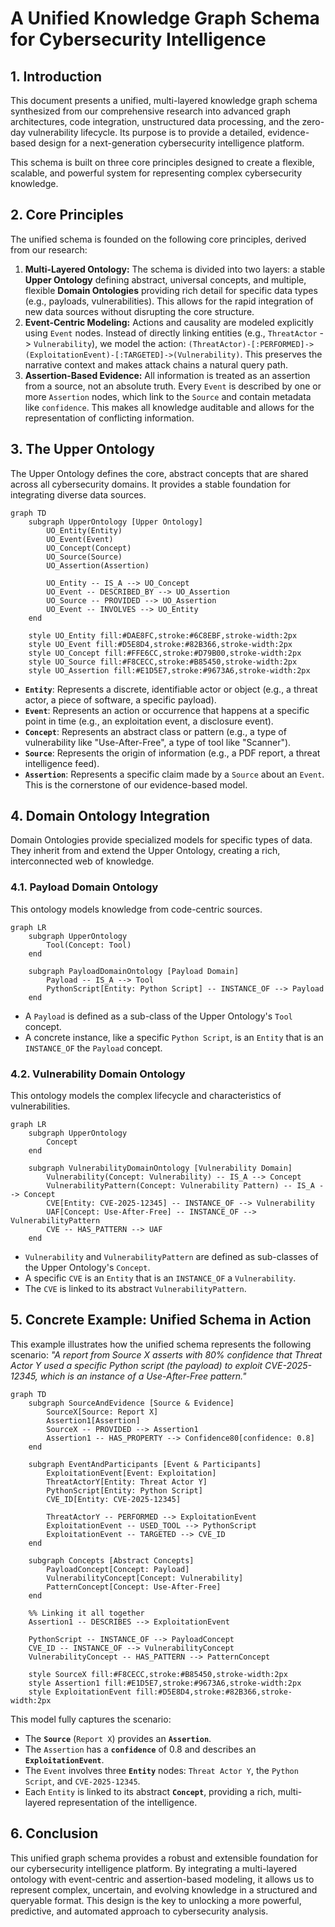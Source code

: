 # A Unified Knowledge Graph Schema for Cybersecurity Intelligence

## 1. Introduction

This document presents a unified, multi-layered knowledge graph schema synthesized from our comprehensive research into advanced graph architectures, code integration, unstructured data processing, and the zero-day vulnerability lifecycle. Its purpose is to provide a detailed, evidence-based design for a next-generation cybersecurity intelligence platform.

This schema is built on three core principles designed to create a flexible, scalable, and powerful system for representing complex cybersecurity knowledge.

## 2. Core Principles

The unified schema is founded on the following core principles, derived from our research:

1.  **Multi-Layered Ontology:** The schema is divided into two layers: a stable **Upper Ontology** defining abstract, universal concepts, and multiple, flexible **Domain Ontologies** providing rich detail for specific data types (e.g., payloads, vulnerabilities). This allows for the rapid integration of new data sources without disrupting the core structure.
2.  **Event-Centric Modeling:** Actions and causality are modeled explicitly using `Event` nodes. Instead of directly linking entities (e.g., `ThreatActor` -> `Vulnerability`), we model the action: `(ThreatActor)-[:PERFORMED]->(ExploitationEvent)-[:TARGETED]->(Vulnerability)`. This preserves the narrative context and makes attack chains a natural query path.
3.  **Assertion-Based Evidence:** All information is treated as an assertion from a source, not an absolute truth. Every `Event` is described by one or more `Assertion` nodes, which link to the `Source` and contain metadata like `confidence`. This makes all knowledge auditable and allows for the representation of conflicting information.

## 3. The Upper Ontology

The Upper Ontology defines the core, abstract concepts that are shared across all cybersecurity domains. It provides a stable foundation for integrating diverse data sources.

```mermaid
graph TD
    subgraph UpperOntology [Upper Ontology]
        UO_Entity(Entity)
        UO_Event(Event)
        UO_Concept(Concept)
        UO_Source(Source)
        UO_Assertion(Assertion)

        UO_Entity -- IS_A --> UO_Concept
        UO_Event -- DESCRIBED_BY --> UO_Assertion
        UO_Source -- PROVIDED --> UO_Assertion
        UO_Event -- INVOLVES --> UO_Entity
    end

    style UO_Entity fill:#DAE8FC,stroke:#6C8EBF,stroke-width:2px
    style UO_Event fill:#D5E8D4,stroke:#82B366,stroke-width:2px
    style UO_Concept fill:#FFE6CC,stroke:#D79B00,stroke-width:2px
    style UO_Source fill:#F8CECC,stroke:#B85450,stroke-width:2px
    style UO_Assertion fill:#E1D5E7,stroke:#9673A6,stroke-width:2px
```

*   **`Entity`**: Represents a discrete, identifiable actor or object (e.g., a threat actor, a piece of software, a specific payload).
*   **`Event`**: Represents an action or occurrence that happens at a specific point in time (e.g., an exploitation event, a disclosure event).
*   **`Concept`**: Represents an abstract class or pattern (e.g., a type of vulnerability like "Use-After-Free", a type of tool like "Scanner").
*   **`Source`**: Represents the origin of information (e.g., a PDF report, a threat intelligence feed).
*   **`Assertion`**: Represents a specific claim made by a `Source` about an `Event`. This is the cornerstone of our evidence-based model.

## 4. Domain Ontology Integration

Domain Ontologies provide specialized models for specific types of data. They inherit from and extend the Upper Ontology, creating a rich, interconnected web of knowledge.

### 4.1. Payload Domain Ontology

This ontology models knowledge from code-centric sources.

```mermaid
graph LR
    subgraph UpperOntology
        Tool(Concept: Tool)
    end

    subgraph PayloadDomainOntology [Payload Domain]
        Payload -- IS_A --> Tool
        PythonScript[Entity: Python Script] -- INSTANCE_OF --> Payload
    end
```

*   A `Payload` is defined as a sub-class of the Upper Ontology's `Tool` concept.
*   A concrete instance, like a specific `Python Script`, is an `Entity` that is an `INSTANCE_OF` the `Payload` concept.

### 4.2. Vulnerability Domain Ontology

This ontology models the complex lifecycle and characteristics of vulnerabilities.

```mermaid
graph LR
    subgraph UpperOntology
        Concept
    end

    subgraph VulnerabilityDomainOntology [Vulnerability Domain]
        Vulnerability(Concept: Vulnerability) -- IS_A --> Concept
        VulnerabilityPattern(Concept: Vulnerability Pattern) -- IS_A --> Concept
        CVE[Entity: CVE-2025-12345] -- INSTANCE_OF --> Vulnerability
        UAF[Concept: Use-After-Free] -- INSTANCE_OF --> VulnerabilityPattern
        CVE -- HAS_PATTERN --> UAF
    end
```

*   `Vulnerability` and `VulnerabilityPattern` are defined as sub-classes of the Upper Ontology's `Concept`.
*   A specific `CVE` is an `Entity` that is an `INSTANCE_OF` a `Vulnerability`.
*   The `CVE` is linked to its abstract `VulnerabilityPattern`.

## 5. Concrete Example: Unified Schema in Action

This example illustrates how the unified schema represents the following scenario: *"A report from Source X asserts with 80% confidence that Threat Actor Y used a specific Python script (the payload) to exploit CVE-2025-12345, which is an instance of a Use-After-Free pattern."*

```mermaid
graph TD
    subgraph SourceAndEvidence [Source & Evidence]
        SourceX[Source: Report X]
        Assertion1[Assertion]
        SourceX -- PROVIDED --> Assertion1
        Assertion1 -- HAS_PROPERTY --> Confidence80[confidence: 0.8]
    end

    subgraph EventAndParticipants [Event & Participants]
        ExploitationEvent[Event: Exploitation]
        ThreatActorY[Entity: Threat Actor Y]
        PythonScript[Entity: Python Script]
        CVE_ID[Entity: CVE-2025-12345]

        ThreatActorY -- PERFORMED --> ExploitationEvent
        ExploitationEvent -- USED_TOOL --> PythonScript
        ExploitationEvent -- TARGETED --> CVE_ID
    end

    subgraph Concepts [Abstract Concepts]
        PayloadConcept[Concept: Payload]
        VulnerabilityConcept[Concept: Vulnerability]
        PatternConcept[Concept: Use-After-Free]
    end

    %% Linking it all together
    Assertion1 -- DESCRIBES --> ExploitationEvent

    PythonScript -- INSTANCE_OF --> PayloadConcept
    CVE_ID -- INSTANCE_OF --> VulnerabilityConcept
    VulnerabilityConcept -- HAS_PATTERN --> PatternConcept

    style SourceX fill:#F8CECC,stroke:#B85450,stroke-width:2px
    style Assertion1 fill:#E1D5E7,stroke:#9673A6,stroke-width:2px
    style ExploitationEvent fill:#D5E8D4,stroke:#82B366,stroke-width:2px
```

This model fully captures the scenario:
*   The **`Source`** (`Report X`) provides an **`Assertion`**.
*   The `Assertion` has a **`confidence`** of 0.8 and describes an **`ExploitationEvent`**.
*   The `Event` involves three **`Entity`** nodes: `Threat Actor Y`, the `Python Script`, and `CVE-2025-12345`.
*   Each `Entity` is linked to its abstract **`Concept`**, providing a rich, multi-layered representation of the intelligence.

## 6. Conclusion

This unified graph schema provides a robust and extensible foundation for our cybersecurity intelligence platform. By integrating a multi-layered ontology with event-centric and assertion-based modeling, it allows us to represent complex, uncertain, and evolving knowledge in a structured and queryable format. This design is the key to unlocking a more powerful, predictive, and automated approach to cybersecurity analysis.